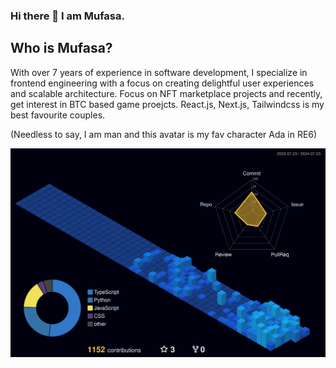 ### Hi there 👋 I am Mufasa.
## Who is Mufasa? 
With over 7 years of experience in software development, I specialize in frontend engineering with a focus on creating delightful user experiences and scalable architecture.
Focus on NFT marketplace projects and recently, get interest in BTC based game proejcts.
React.js, Next.js, Tailwindcss is my best favourite couples.


(Needless to say, I am man and this avatar is my fav character Ada in RE6)
<!--
**** is a ✨ _special_ ✨ repository because its `README.md` (this file) appears on your GitHub profile.

Here are some ideas to get you started:

- 🔭 I’m currently working on ...
- 🌱 I’m currently learning ...
- 👯 I’m looking to collaborate on ...
- 🤔 I’m looking for help with ...
- 💬 Ask me about ...
- 📫 How to reach me: ...
- 😄 Pronouns: ...
- ⚡ Fun fact: ...
-->
![](./profile-3d-contrib/profile-night-view.svg)
